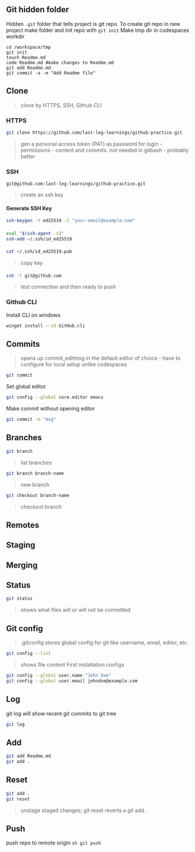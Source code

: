 ## Git hidden folder

Hidden `.git` folder that tells project is git repo. 
To create git repo in new project make folder and init repo with `git init`
Make tmp dir in codespaces workdir

```mkdir /workspace/tmp 
cd /workspace/tmp
git init 
touch Readme.md
code Readme.md #make changes to Readme.md
git add Readme.md 
git commit -a -m "Add Readme file"
```

## Clone 
>clone by HTTPS, SSH, Github CLI

### HTTPS
```sh
git clone https://github.com/last-leg-learnings/github-practice.git
```
>gen a personal access token (PAT) as password for login - permissions - content and commits. not needed in gitbash - probably better 

### SSH
```ssh 
git@github.com:last-leg-learnings/github-practice.git
```
>create an ssh key 

#### Generate SSH Key  
```bash
ssh-keygen -t ed25519 -C "your-email@example.com"
```
#### 
```bash
eval "$(ssh-agent -s)"
ssh-add ~/.ssh/id_ed25519
```
#### 
```bash 
cat ~/.ssh/id_ed25519.pub
```
>copy key

#### 
```bash 
ssh -T git@github.com
```
>test connection and then ready to push 

### Github CLI 

Install CLI on windows

```cmd 
winget install --id GitHub.cli
```

## Commits
>opens up commit_editmsg in the default editor of choice - have to configure for local setup unlike codespaces
```sh
git commit
```
Set global editor
```sh 
git config --global core.editor emacs
```
Make commit without opening editor 
```sh
git commit -m "msg"
```
## Branches
```sh 
git branch 
```
>list branches 
```sh 
git branch branch-name 
```
>new branch
```sh 
git checkout branch-name 
```
>checkout branch
## Remotes
## Staging 
## Merging 
## Status
```sh 
git status
```
>shows what files will or will not be committed
## Git config
> .gitconfig stores global config for git like username, email, editor, etc.
```sh 
git config --list  
```
>shows file content
First installation configs
```sh 
git config --global user.name "John Doe"
git config --global user.email johndoe@example.com
```

## Log 

git log will show recent git commits to git tree 

```sh
git log 
```

## Add
```sh 
git add Readme.md
git add .
```
## Reset 

```sh 
git add .
git reset
```
>unstage staged changes;
>git reset reverts a git add .

## Push 

push repo to remote origin 
```sh git push```